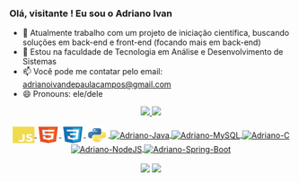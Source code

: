 ### Olá, visitante ! Eu sou o Adriano Ivan

- 🔭 Atualmente trabalho com um projeto de iniciação científica, buscando soluções em back-end e front-end (focando mais em back-end)
- 🌱 Estou na faculdade de Tecnologia em Análise e Desenvolvimento de Sistemas
- 📫 Você pode me contatar pelo email: adrianoivandepaulacampos@gmail.com
- 😄 Pronouns: ele/dele

<div align="center">
  <a href="https://github.com/Adriano-Ivan">
  <img height="180em" src="https://github-readme-stats.vercel.app/api?username=Adriano-Ivan&show_icons=true&theme=dracula&include_all_commits=true&title_color=251bfe&count_private=true"/>
  <img height="180em" src="https://github-readme-stats.vercel.app/api/top-langs/?username=Adriano-Ivan&layout=compact&langs_count=7&theme=dracula&title_color=251bfe"/>
</div>

<div align='center' style="display: inline_block"><br>
  <img align="center" alt="Adriano-Js" height="30" width="40" src="https://raw.githubusercontent.com/devicons/devicon/master/icons/javascript/javascript-plain.svg">
  <img align="center" alt="Adriano-HTML" height="30" width="40" src="https://raw.githubusercontent.com/devicons/devicon/master/icons/html5/html5-original.svg">
  <img align="center" alt="Adriano-CSS" height="30" width="40" src="https://raw.githubusercontent.com/devicons/devicon/master/icons/css3/css3-original.svg">
  <img align="center" alt="Adriano-Python" height="30" width="40" src="https://raw.githubusercontent.com/devicons/devicon/master/icons/python/python-original.svg">
  <img align='center' alt='Adriano-Java' height='30' width='40' src="https://cdn.jsdelivr.net/gh/devicons/devicon/icons/java/java-original-wordmark.svg" />
  <img align='center' alt='Adriano-MySQL' height='30' width='40' src="https://cdn.jsdelivr.net/gh/devicons/devicon/icons/mysql/mysql-original.svg" />
  <img align='center' alt='Adriano-C' height='30' width='40' src="https://cdn.jsdelivr.net/gh/devicons/devicon/icons/c/c-original.svg" />
  <img align='center' alt='Adriano-NodeJS' height='30' width='40' src="https://cdn.jsdelivr.net/gh/devicons/devicon/icons/nodejs/nodejs-original.svg" />
  <img align='center' alt='Adriano-Spring-Boot' height='30' width='40'src="https://cdn.jsdelivr.net/gh/devicons/devicon/icons/spring/spring-original.svg" />
</div>
  
  <br>
 <div align='center'> 
  <a href = "mailto:adrianoivandepaulacampos@gmail.com"><img src="https://img.shields.io/badge/-Gmail-%23333?style=for-the-badge&logo=gmail&logoColor=white" target="_blank"></a>
  <a href="https://www.linkedin.com/in/adriano-ivan-de-paula-campos-93b87122a/" target="_blank"><img src="https://img.shields.io/badge/-LinkedIn-%230077B5?style=for-the-badge&logo=linkedin&logoColor=white" target="_blank"></a> 
 
</div>
